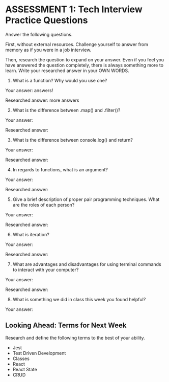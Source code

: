 # ASSESSMENT 1: Tech Interview Practice Questions
Answer the following questions.

First, without external resources. Challenge yourself to answer from memory as if you were in a job interview.

Then, research the question to expand on your answer. Even if you feel you have answered the question completely, there is always something more to learn. Write your researched answer in your OWN WORDS.

1. What is a function? Why would you use one?

  Your answer: answers!

  Researched answer:
more answers


2. What is the difference between .map() and .filter()?

  Your answer:

  Researched answer:



3. What is the difference between console.log() and return?

  Your answer:

  Researched answer:



4. In regards to functions, what is an argument?

  Your answer:

  Researched answer:



5. Give a brief description of proper pair programming techniques. What are the roles of each person?

  Your answer:

  Researched answer:



6. What is iteration?

  Your answer:

  Researched answer:



7. What are advantages and disadvantages for using terminal commands to interact with your computer?

  Your answer:

  Researched answer:



8. What is something we did in class this week you found helpful?  

  Your answer:



## Looking Ahead: Terms for Next Week

Research and define the following terms to the best of your ability.

- Jest
- Test Driven Development
- Classes
- React
- React State
- CRUD
